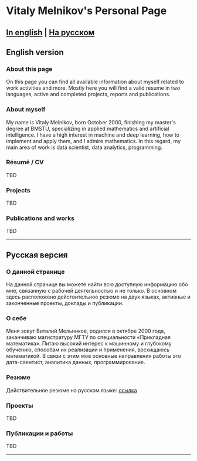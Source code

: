 # Vitaly Melnikov's Personal Page

[In english](#en) | [На русском](#ru)
---

## <a id="en">English version</a>

### About this page
On this page you can find all available information about myself related to work activities and more.
Mostly here you will find a valid resume in two languages, active and completed projects, reports and publications.

### About myself
My name is Vitaly Melnikov, born October 2000, finishing my master's degree at BMSTU, specializing in applied mathematics and artificial intelligence. I have a high interest in machine and deep learning, how to implement and apply them, and I admire mathematics. In this regard, my main area of work is data scientist, data analytics, programming.

### Résumé / CV
TBD

### Projects
TBD

### Publications and works
TBD

---
## <a id="ru">Русская версия</a>

### О данной странице
На данной странице вы можете найти всю доступную информацию обо мне, связанную с рабочей деятельностью и не только. 
В основном здесь расположено действительное резюме на двух языках, активные и законченные проекты, доклады и публикации. 

### О себе
Меня зовут Виталий Мельников, родился в октябре 2000 года, заканчиваю магистратуру МГТУ по специальности «Прикладная математика». Питаю высокий интерес к машинному и глубокому обучению, способам их реализации и применения, восхищаюсь математикой.  В связи с этим мое основные направления работы это дата-саентист, аналитика данных, программирование.

### Резюме
Действительное резюме на русском языке: [ссылка](resume/pdfs/resume_ru.pdf)

### Проекты
TBD

### Публикации и работы
TBD

---
